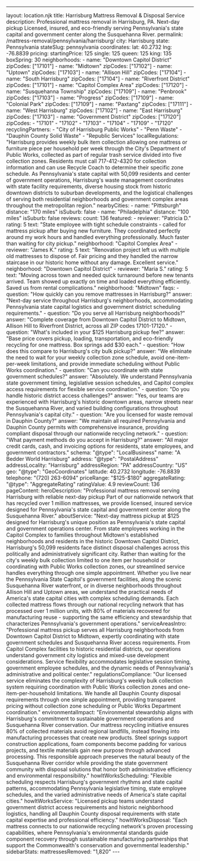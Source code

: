 ---
layout: location.njk
title: Harrisburg Mattress Removal & Disposal Service
description: Professional mattress removal in Harrisburg, PA. Next-day pickup Licensed, insured, and eco-friendly serving Pennsylvania's state capital and government center along the Susquehanna River.
permalink: /mattress-removal/pennsylvania/harrisburg/
city: Harrisburg state: Pennsylvania stateSlug: pennsylvania coordinates: lat: 40.2732 lng: -76.8839 pricing: startingPrice: 125 single: 125 queen: 125 king: 135 boxSpring: 30 neighborhoods: - name: "Downtown Capitol District" zipCodes: ["17101"] - name: "Midtown" zipCodes: ["17102"] - name: "Uptown" zipCodes: ["17103"] - name: "Allison Hill" zipCodes: ["17104"] - name: "South Harrisburg" zipCodes: ["17104"] - name: "Riverfront District" zipCodes: ["17101"] - name: "Capitol Complex Area" zipCodes: ["17120"] - name: "Susquehanna Township" zipCodes: ["17109"] - name: "Penbrook" zipCodes: ["17103"] - name: "Progress" zipCodes: ["17109"] - name: "Colonial Park" zipCodes: ["17109"] - name: "Paxtang" zipCodes: ["17111"] - name: "West Harrisburg" zipCodes: ["17102"] - name: "East Harrisburg" zipCodes: ["17103"] - name: "Government District" zipCodes: ["17120"] zipCodes: - "17101" - "17102" - "17103" - "17104" - "17109" - "17120" recyclingPartners: - "City of Harrisburg Public Works" - "Penn Waste" - "Dauphin County Solid Waste" - "Republic Services" localRegulations: "Harrisburg provides weekly bulk item collection allowing one mattress or furniture piece per household per week through the City's Department of Public Works, collected as part of regular trash service divided into five collection zones. Residents must call 717-412-4320 for collection information and can use Recycle Coach to determine their specific zone schedule. As Pennsylvania's state capital with 50,099 residents and center of government operations, Harrisburg's waste management coordinates with state facility requirements, diverse housing stock from historic downtown districts to suburban developments, and the logistical challenges of serving both residential neighborhoods and government complex areas throughout the metropolitan region." nearbyCities: - name: "Pittsburgh" distance: "170 miles" isSuburb: false - name: "Philadelphia" distance: "100 miles" isSuburb: false reviews: count: 136 featured: - reviewer: "Patricia D." rating: 5 text: "State employee with tight schedule constraints - called for mattress pickup after buying new furniture. They coordinated perfectly around my work hours and handled everything professionally. Much faster than waiting for city pickup." neighborhood: "Capitol Complex Area" - reviewer: "James K." rating: 5 text: "Renovation project left us with multiple old mattresses to dispose of. Fair pricing and they handled the narrow staircase in our historic home without any damage. Excellent service." neighborhood: "Downtown Capitol District" - reviewer: "Maria S." rating: 5 text: "Moving across town and needed quick turnaround before new tenants arrived. Team showed up exactly on time and loaded everything efficiently. Saved us from rental complications." neighborhood: "Midtown" faqs: - question: "How quickly can you remove mattresses in Harrisburg?" answer: "Next-day service throughout Harrisburg's neighborhoods, accommodating Pennsylvania state capital logistics and government district scheduling requirements." - question: "Do you serve all Harrisburg neighborhoods?" answer: "Complete coverage from Downtown Capitol District to Midtown, Allison Hill to Riverfront District, across all ZIP codes 17101-17120." - question: "What's included in your $125 Harrisburg pickup fee?" answer: "Base price covers pickup, loading, transportation, and eco-friendly recycling for one mattress. Box springs add $30 each." - question: "How does this compare to Harrisburg's city bulk pickup?" answer: "We eliminate the need to wait for your weekly collection zone schedule, avoid one-item-per-week limitations, and provide immediate scheduling without Public Works coordination." - question: "Can you coordinate with state government schedules?" answer: "Absolutely. We understand Pennsylvania state government timing, legislative session schedules, and Capitol complex access requirements for flexible service coordination." - question: "Do you handle historic district access challenges?" answer: "Yes, our teams are experienced with Harrisburg's historic downtown areas, narrow streets near the Susquehanna River, and varied building configurations throughout Pennsylvania's capital city." - question: "Are you licensed for waste removal in Dauphin County?" answer: "We maintain all required Pennsylvania and Dauphin County permits with comprehensive insurance, providing compliant disposal through our nationwide recycling network." - question: "What payment methods do you accept in Harrisburg?" answer: "All major credit cards, cash, and invoicing options for residents, state employees, and government contractors." schema: "@type": "LocalBusiness" name: "A Bedder World Harrisburg" address: "@type": "PostalAddress" addressLocality: "Harrisburg" addressRegion: "PA" addressCountry: "US" geo: "@type": "GeoCoordinates" latitude: 40.2732 longitude: -76.8839 telephone: "(720) 263-6094" priceRange: "$125-$180" aggregateRating: "@type": "AggregateRating" ratingValue: 4.9 reviewCount: 136 pageContent: heroDescription: "Professional mattress removal serving Harrisburg with reliable next-day pickup Part of our nationwide network that has recycled over 1 million mattresses, we provide licensed, insured service designed for Pennsylvania's state capital and government center along the Susquehanna River." aboutService: "Next-day mattress pickup at $125 designed for Harrisburg's unique position as Pennsylvania's state capital and government operations center. From state employees working in the Capitol Complex to families throughout Midtown's established neighborhoods and residents in the historic Downtown Capitol District, Harrisburg's 50,099 residents face distinct disposal challenges across this politically and administratively significant city. Rather than waiting for the city's weekly bulk collection limited to one item per household or coordinating with Public Works collection zones, our streamlined service handles everything through one simple appointment. Whether you live near the Pennsylvania State Capitol's government facilities, along the scenic Susquehanna River waterfront, or in diverse neighborhoods throughout Allison Hill and Uptown areas, we understand the practical needs of America's state capital cities with complex scheduling demands. Each collected mattress flows through our national recycling network that has processed over 1 million units, with 80% of materials recovered for manufacturing reuse - supporting the same efficiency and stewardship that characterizes Pennsylvania's government operations." serviceAreasIntro: "Professional mattress pickup serves all Harrisburg neighborhoods from Downtown Capitol District to Midtown, expertly coordinating with state government schedules and Susquehanna River access requirements. From Capitol Complex facilities to historic residential districts, our operations understand government city logistics and mixed-use development considerations. Service flexibility accommodates legislative session timing, government employee schedules, and the dynamic needs of Pennsylvania's administrative and political center." regulationsCompliance: "Our licensed service eliminates the complexity of Harrisburg's weekly bulk collection system requiring coordination with Public Works collection zones and one-item-per-household limitations. We handle all Dauphin County disposal requirements through one simple appointment, providing transparent pricing without collection zone scheduling or Public Works Department coordination." environmentalImpact: "Environmental stewardship aligns with Harrisburg's commitment to sustainable government operations and Susquehanna River conservation. Our mattress recycling initiative ensures 80% of collected materials avoid regional landfills, instead flowing into manufacturing processes that create new products. Steel springs support construction applications, foam components become padding for various projects, and textile materials gain new purpose through advanced processing. This responsible approach preserves the natural beauty of the Susquehanna River corridor while providing the state government community with disposal solutions that honor both administrative efficiency and environmental responsibility." howItWorksScheduling: "Flexible scheduling respects Harrisburg's government rhythms and state capital patterns, accommodating Pennsylvania legislative timing, state employee schedules, and the varied administrative needs of America's state capital cities." howItWorksService: "Licensed pickup teams understand government district access requirements and historic neighborhood logistics, handling all Dauphin County disposal requirements with state capital expertise and professional efficiency." howItWorksDisposal: "Each mattress connects to our nationwide recycling network's proven processing capabilities, where Pennsylvania's environmental standards guide component recovery through sustainable manufacturing partnerships that support the Commonwealth's conservation and governmental leadership." sidebarStats: mattressesRemoved: "1,820" ---